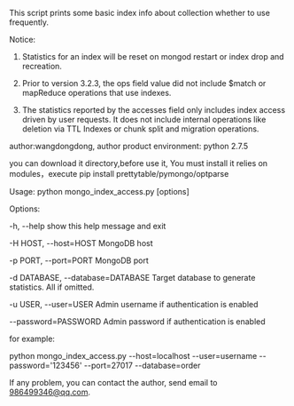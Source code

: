 This script prints some basic index info about collection whether to use frequently.

Notice:
1. Statistics for an index will be reset on mongod restart or index drop and recreation.

2. Prior to version 3.2.3, the ops field value did not include $match or mapReduce operations that use indexes.

3. The statistics reported by the accesses field only includes index access driven by user requests. It does not include internal operations like deletion via TTL Indexes or chunk split and migration operations.

author:wangdongdong, author product environment: python 2.7.5

you can download it directory,before use it, You must install it relies on modules，execute pip install prettytable/pymongo/optparse

Usage: python mongo_index_access.py [options]

Options:

  -h, --help            show this help message and exit
  
  -H HOST, --host=HOST  MongoDB host
  
  -p PORT, --port=PORT  MongoDB port
  
  -d DATABASE, --database=DATABASE
                        Target database to generate statistics. All if
                        omitted.
                        
  -u USER, --user=USER  Admin username if authentication is enabled
  
  --password=PASSWORD   Admin password if authentication is enabled
  
for example:

python mongo_index_access.py --host=localhost --user=username --password='123456' --port=27017 --database=order

If any problem, you can contact the author, send email to 986499346@qq.com.
